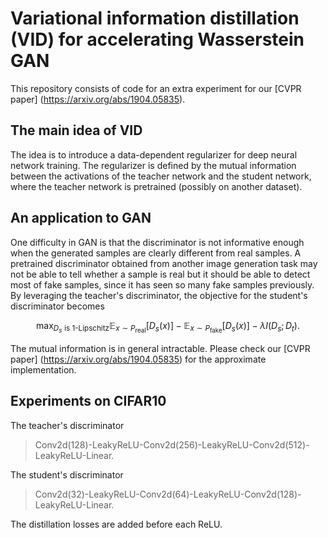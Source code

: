 # Variational information distillation (VID) for accelerating Wasserstein GAN

This repository consists of code for an extra experiment for our [CVPR paper] (https://arxiv.org/abs/1904.05835).

## The main idea of VID

The idea is to introduce a data-dependent regularizer for deep neural network training.
The regularizer is defined by the mutual information between the activations of the teacher network and the student network, 
where the teacher network is pretrained (possibly on another dataset). 

## An application to GAN

One difficulty in GAN is that the discriminator is not informative enough 
when the generated samples are clearly different from real samples.
A pretrained discriminator obtained from another image generation task
may not be able to tell whether a sample is real but it should be able 
to detect most of fake samples, since it has seen so many fake samples previously.
By leveraging the teacher's discriminator, the objective for the student's discriminator becomes

$$\max_{D_s \,\,\text{is $1$-Lipschitz}} \mathbb{E}_{x \sim P_\text{real}} \Big[ D_s(x) \Big] - \mathbb{E}_{x \sim P_\text{fake}} \Big[ D_s(x) \Big] - \lambda I(D_s; D_t).$$

The mutual information is in general intractable. Please check our [CVPR paper] (https://arxiv.org/abs/1904.05835) for the approximate implementation.

## Experiments on CIFAR10

The teacher's discriminator 

>Conv2d(128)-LeakyReLU-Conv2d(256)-LeakyReLU-Conv2d(512)-LeakyReLU-Linear.

The student's discriminator

>Conv2d(32)-LeakyReLU-Conv2d(64)-LeakyReLU-Conv2d(128)-LeakyReLU-Linear.

The distillation losses are added before each ReLU.
